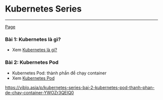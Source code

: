 # Kubernetes Series

---

[Page](https://yugiking0.github.io/Kubernetes-Series)

<!-- ![Console](./images/001.png "Console") -->

### Bài 1: Kubernetes là gì?

- Xem [Kubernetes là gì?](./01/index.md)

### Bài 2: Kubernetes Pod

- Kubernetes Pod: thành phần để chạy container
- Xem [Kubernetes Pod](./02/index.md)

https://viblo.asia/p/kubernetes-series-bai-2-kubernetes-pod-thanh-phan-de-chay-container-YWOZr3QElQ0
